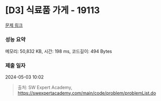 # [D3] 식료품 가게 - 19113 

[문제 링크](https://swexpertacademy.com/main/code/problem/problemDetail.do?contestProbId=AYxCRFA6iiEDFASu) 

### 성능 요약

메모리: 50,832 KB, 시간: 198 ms, 코드길이: 494 Bytes

### 제출 일자

2024-05-03 10:02



> 출처: SW Expert Academy, https://swexpertacademy.com/main/code/problem/problemList.do